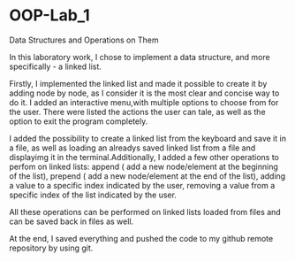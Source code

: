 # OOP-Lab_1
Data Structures and Operations on Them

In this laboratory work, I chose to implement a data structure, and more specifically - a linked list.

Firstly, I implemented the linked list and made it possible to create it by adding node by node, as I consider it is the most clear and concise way to do it. I added an interactive menu,with multiple options to choose from for the user. There were listed the actions the user can tale, as well as the option to exit the program completely. 

I added the possibility to create a linked list from the keyboard and save it in a file, as well as loading an alreadys saved linked list from a file and displayimg it in the terminal.Additionally, I added a few other operations to perfom on linked lists: append ( add a new node/element at the beginning of the list), prepend ( add a new node/element at the end of the list), adding a value to a specific index indicated by the user, removing a value from a specific index of the list indicated by the user.

All these operations can be performed on linked lists loaded from files and can be saved back in files as well.

At the end, I saved everything and pushed the code to my github remote repository by using git.
